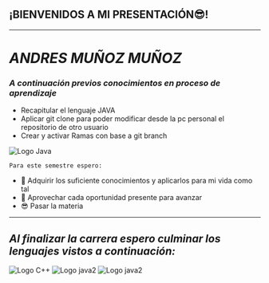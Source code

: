 ## **¡BIENVENIDOS A MI PRESENTACIÓN😎!**
---
# *ANDRES MUÑOZ MUÑOZ*
### ***A continuación previos conocimientos en proceso de aprendizaje***

- Recapitular el lenguaje JAVA
- Aplicar git clone para poder modificar desde la pc personal el repositorio de otro usuario
- Crear y activar Ramas con base a git branch
 
<image src="https://steamuserimages-a.akamaihd.net/ugc/958593843801302932/454CF65E0502FB8950EB45A23B11E20EDF454B8B/?imw=512&&ima=fit&impolicy=Letterbox&imcolor=%23000000&letterbox=false" alt="Logo Java">

   `Para este semestre espero:`

- 🔭 Adquirir los suficiente conocimientos y aplicarlos para mi vida como tal 
- 🌱 Aprovechar cada oportunidad presente para avanzar
- 😎 Pasar la materia

----
## ***Al finalizar la carrera espero culminar los lenguajes vistos a continuación:***
<image src="https://img-c.udemycdn.com/course/480x270/5127236_8148.jpg" alt="Logo C++">
<image src="https://i.blogs.es/e7b69c/java_logo/650_1200.png" alt="Logo java2">
<image src="https://developers.redhat.com/sites/default/files/styles/article_feature/public/Python-01%20%282%29.png?itok=TEVIQBQo" alt="Logo java2">

